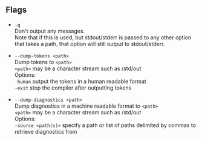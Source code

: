 ## Flags

* `-q` \
Don't output any messages. \
Note that if this is used, but stdout/stderr is passed to any other option that takes a path, that option will still output to stdout/stderr.

* `--dump-tokens <path>` \
Dump tokens to `<path>` \
`<path>` may be a character stream such as /std/out \
Options: \
`-human` output the tokens in a human readable format \
`-exit` stop the compiler after outputting tokens

* `--dump-diagnostics <path>` \
Dump diagnostics in a machine readable format to `<path>` \
`<path>` may be a character stream such as /std/out \
Options: \
`-source <path(s)>` specify a path or list of paths delimited by commas to retrieve diagnostics from
  